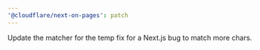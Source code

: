 ```yaml
---
'@cloudflare/next-on-pages': patch
---
```


Update the matcher for the temp fix for a Next.js bug to match more chars.
